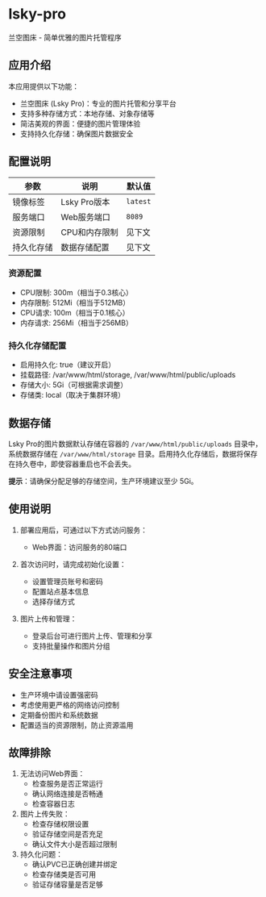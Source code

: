 # lsky-pro

兰空图床 - 简单优雅的图片托管程序

## 应用介绍

本应用提供以下功能：
- 兰空图床 (Lsky Pro)：专业的图片托管和分享平台
- 支持多种存储方式：本地存储、对象存储等
- 简洁美观的界面：便捷的图片管理体验
- 支持持久化存储：确保图片数据安全

## 配置说明

| 参数 | 说明 | 默认值 |
|------|------|--------|
| 镜像标签 | Lsky Pro版本 | `latest` |
| 服务端口 | Web服务端口 | `8089` |
| 资源限制 | CPU和内存限制 | 见下文 |
| 持久化存储 | 数据存储配置 | 见下文 |

### 资源配置
- CPU限制: 300m（相当于0.3核心）
- 内存限制: 512Mi（相当于512MB）
- CPU请求: 100m（相当于0.1核心）
- 内存请求: 256Mi（相当于256MB）

### 持久化存储配置
- 启用持久化: true（建议开启）
- 挂载路径: /var/www/html/storage, /var/www/html/public/uploads
- 存储大小: 5Gi（可根据需求调整）
- 存储类: local（取决于集群环境）

## 数据存储

Lsky Pro的图片数据默认存储在容器的 `/var/www/html/public/uploads` 目录中，系统数据存储在 `/var/www/html/storage` 目录。启用持久化存储后，数据将保存在持久卷中，即使容器重启也不会丢失。

**提示**：请确保分配足够的存储空间，生产环境建议至少 5Gi。

## 使用说明

1. 部署应用后，可通过以下方式访问服务：
   - Web界面：访问服务的80端口

2. 首次访问时，请完成初始化设置：
   - 设置管理员账号和密码
   - 配置站点基本信息
   - 选择存储方式

3. 图片上传和管理：
   - 登录后台可进行图片上传、管理和分享
   - 支持批量操作和图片分组

## 安全注意事项

- 生产环境中请设置强密码
- 考虑使用更严格的网络访问控制
- 定期备份图片和系统数据
- 配置适当的资源限制，防止资源滥用

## 故障排除

1. 无法访问Web界面：
   - 检查服务是否正常运行
   - 确认网络连接是否畅通
   - 检查容器日志
2. 图片上传失败：
   - 检查存储权限设置
   - 验证存储空间是否充足
   - 确认文件大小是否超过限制
3. 持久化问题：
   - 确认PVC已正确创建并绑定
   - 检查存储类是否可用
   - 验证存储容量是否足够